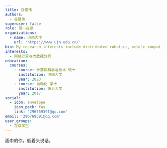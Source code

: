```yaml
---
title: 谷建伟
authors:
  - 谷建伟
superuser: false
role: 研一在读
organizations:
  - name: 济南大学
    url: 'https://www.ujn.edu.cn/'
bio: My research interests include distributed robotics, mobile computing and programmable matter.
interests:
  - 网络计算与大数据分析
education:
  courses:
    - course: 计算机科学与技术 硕士
      institution: 济南大学
      year: 2023
    - course: 自动化 学士
      institution: 临沂大学
      year: 2017
social:
  - icon: envelope
    icon_pack: fas
    link: '296769391@qq.com'
email: '296769391@qq.com'
user_groups:
  - 在读学生
---
```

画中的你，低着头说话。